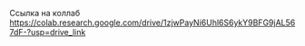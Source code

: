 Ссылка на коллаб
https://colab.research.google.com/drive/1zjwPayNi6Uhl6S6ykY9BFG9jAL567dF-?usp=drive_link
